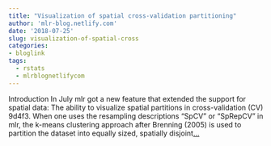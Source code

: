 ```yaml
---
title: "Visualization of spatial cross-validation partitioning"
author: 'mlr-blog.netlify.com'
date: '2018-07-25'
slug: visualization-of-spatial-cross
categories:
- bloglink
tags:
  - rstats
  - mlrblognetlifycom
---
```


Introduction In July mlr got a new feature that extended the support for spatial data: The ability to visualize spatial partitions in cross-validation (CV) 9d4f3. When one uses the resampling descriptions “SpCV” or “SpRepCV” in mlr, the k-means clustering approach after Brenning (2005) is used to partition the dataset into equally sized, spatially disjoint[... <i class="fas fa-external-link-alt"></i>](https://mlr-blog.netlify.com/post/2018-07-25-visualize-spatial-cv/)

